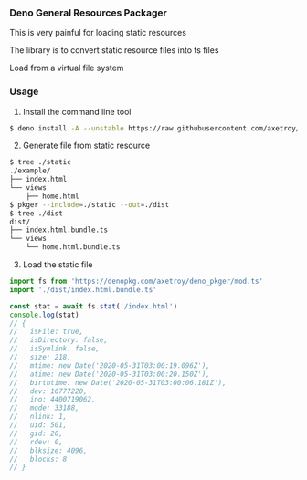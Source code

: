 ### Deno General Resources Packager

This is very painful for loading static resources

The library is to convert static resource files into ts files

Load from a virtual file system

### Usage

1. Install the command line tool

```bash
$ deno install -A --unstable https://raw.githubusercontent.com/axetroy/deno_pkger/master/pkger.ts
```

2. Generate file from static resource

```bash
$ tree ./static
./example/
├── index.html
└── views
    ├── home.html
$ pkger --include=./static --out=./dist
$ tree ./dist
dist/
├── index.html.bundle.ts
└── views
    └── home.html.bundle.ts
```

3. Load the static file

```typescript
import fs from 'https://denopkg.com/axetroy/deno_pkger/mod.ts'
import './dist/index.html.bundle.ts'

const stat = await fs.stat('/index.html')
console.log(stat)
// {
//   isFile: true,
//   isDirectory: false,
//   isSymlink: false,
//   size: 218,
//   mtime: new Date('2020-05-31T03:00:19.096Z'),
//   atime: new Date('2020-05-31T03:00:20.150Z'),
//   birthtime: new Date('2020-05-31T03:00:06.181Z'),
//   dev: 16777220,
//   ino: 4400719062,
//   mode: 33188,
//   nlink: 1,
//   uid: 501,
//   gid: 20,
//   rdev: 0,
//   blksize: 4096,
//   blocks: 8
// }
```
